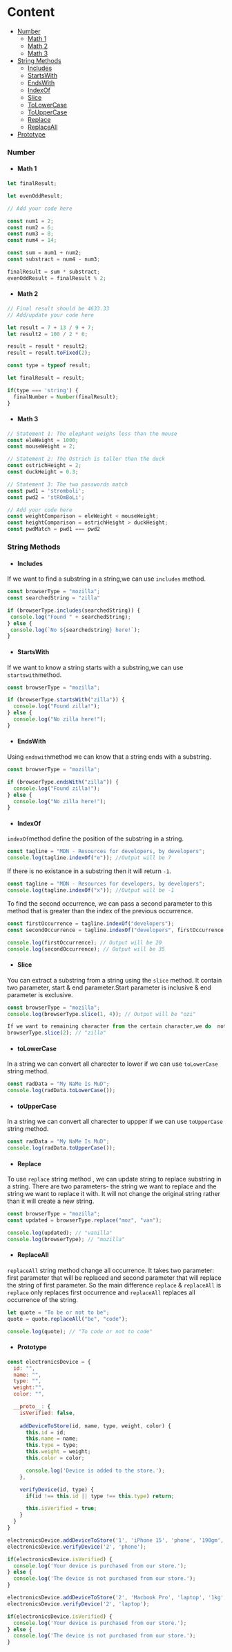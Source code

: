 # Content

- [Number](#number)
  - [Math 1](#math-1)
  - [Math 2](#math-2)
  - [Math 3](#math-3)
- [String Methods](#string-methods)
  - [Includes](#includes)
  - [StartsWith](#startswith)
  - [EndsWith](#endswith)
  - [IndexOf](#indexof)
  - [Slice](#slice)
  - [ToLowerCase](#tolowercase)
  - [ToUpperCase](#touppercase)
  - [Replace](#replace)
  - [ReplaceAll](#replaceall)
- [Prototype](#prototype)
    
 
### Number

- #### Math 1
```js
let finalResult;

let evenOddResult;

// Add your code here

const num1 = 2;
const num2 = 6;
const num3 = 8;
const num4 = 14;

const sum = num1 + num2;
const substract = num4 - num3;

finalResult = sum * substract;
evenOddResult = finalResult % 2;
```

- #### Math 2
```js
// Final result should be 4633.33
// Add/update your code here

let result = 7 + 13 / 9 + 7;
let result2 = 100 / 2 * 6;

result = result * result2;
result = result.toFixed(2);

const type = typeof result;

let finalResult = result;

if(type === 'string') {
  finalNumber = Number(finalResult);
}
```

- #### Math 3
```js
// Statement 1: The elephant weighs less than the mouse
const eleWeight = 1000;
const mouseWeight = 2;

// Statement 2: The Ostrich is taller than the duck
const ostrichHeight = 2;
const duckHeight = 0.3;

// Statement 3: The two passwords match
const pwd1 = 'stromboli';
const pwd2 = 'stROmBoLi';

// Add your code here
const weightComparison = eleWeight < mouseWeight;
const heightComparison = ostrichHeight > duckHeight;
const pwdMatch = pwd1 === pwd2
```

### String Methods

- #### Includes
If we want to find a substring in a string,we can use `includes` method. 

 ```js
const browserType = "mozilla";
const searchedString = "zilla"

if (browserType.includes(searchedString)) {
  console.log("Found " + searchedString);
} else {
  console.log(`No ${searchedstring} here!`);
}
```

- #### StartsWith
If we want to know a string starts with a substring,we can use `startswith`method.

```js
const browserType = "mozilla";

if (browserType.startsWith("zilla")) {
  console.log("Found zilla!");
} else {
  console.log("No zilla here!");
}
```

- #### EndsWith
Using `endswith`method we can know that a string ends with a substring.

```js
const browserType = "mozilla";

if (browserType.endsWith("zilla")) {
  console.log("Found zilla!");
} else {
  console.log("No zilla here!");
}
```

- #### IndexOf
`indexOf`method define the position of the substring in a string.
```js
const tagline = "MDN - Resources for developers, by developers";
console.log(tagline.indexOf("e")); //Output will be 7
```

If there is no existance in a substring then it will return `-1`.
```js
const tagline = "MDN - Resources for developers, by developers";
console.log(tagline.indexOf("x")); //Output will be -1
```

To find the second occurrence, we can pass a second parameter to this method that is greater than the index of the previous occurrence.
```js
const firstOccurrence = tagline.indexOf("developers");
const secondOccurrence = tagline.indexOf("developers", firstOccurrence + 1);

console.log(firstOccurrence); // Output will be 20
console.log(secondOccurrence); // Output will be 35
```

- #### Slice
You can extract a substring from a string using the `slice` method. It contain two parameter, start & end parameter.Start parameter is inclusive & end parameter is exclusive.
```js
const browserType = "mozilla";
console.log(browserType.slice(1, 4)); // Output will be "ozi"
 ```
```js
If we want to remaining character from the certain character,we do  not have second parameter.We only need to inclued character position from where we want to extract.
browserType.slice(2); // "zilla"
```

- #### toLowerCase
In a string we can convert all charecter to lower if we can use `toLowerCase` string method.
```js
const radData = "My NaMe Is MuD";
console.log(radData.toLowerCase());
```

- #### toUpperCase
In a string we can convert all charecter to uppper if we can use `toUpperCase` string method.
```js
const radData = "My NaMe Is MuD";
console.log(radData.toUpperCase());
```

- #### Replace
To use `replace` string method , we can update string to replace substring in a string. There are two parameters- the string we want to replace and the string we want to replace it with. It will not change the original string rather than it will create a new string.

```js
const browserType = "mozilla";
const updated = browserType.replace("moz", "van");

console.log(updated); // "vanilla"
console.log(browserType); // "mozilla"
```

- #### ReplaceAll
`replaceAll` string method change all occurrence. It takes two parameter: first parameter that will be replaced and second parameter that will replace the string of first parameter. So the main difference `replace` & `replaceAll` is `replace` only replaces first occurrence and `replaceAll` replaces all occurrence of the string.

```js
let quote = "To be or not to be";
quote = quote.replaceAll("be", "code");

console.log(quote); // "To code or not to code"
```

- #### Prototype

```js
const electronicsDevice = {
  id: "",
  name: "",
  type: "",
  weight:"",
  color: "",

  __proto__: {
    isVerified: false,
        
    addDeviceToStore(id, name, type, weight, color) {
      this.id = id;
      this.name = name;
      this.type = type;
      this.weight = weight;
      this.color = color;

      console.log('Device is added to the store.');
    },

    verifyDevice(id, type) {
      if(id !== this.id || type !== this.type) return;

      this.isVerified = true;
    }
  }
}

electronicsDevice.addDeviceToStore('1', 'iPhone 15', 'phone', '190gm', 'purple');
electronicsDevice.verifyDevice('2', 'phone');

if(electronicsDevice.isVerified) {
  console.log('Your device is purchased from our store.');
} else {
  console.log('The device is not purchased from our store.');
}

electronicsDevice.addDeviceToStore('2', 'Macbook Pro', 'laptop', '1kg', 'silver');
electronicsDevice.verifyDevice('2', 'laptop');

if(electronicsDevice.isVerified) {
  console.log('Your device is purchased from our store.');
} else {
  console.log('The device is not purchased from our store.');
}
```
